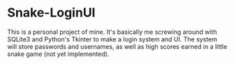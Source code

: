 # Snake-LoginUI

This is a personal project of mine. It's basically me screwing around with SQLite3 and Python's Tkinter to make a login system and UI.
The system will store passwords and usernames, as well as high scores earned in a little snake game (not yet implemented).
